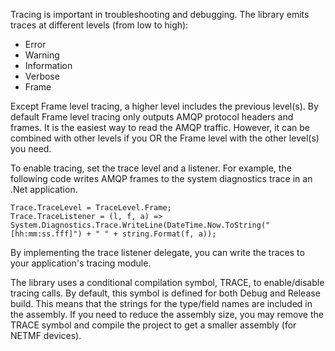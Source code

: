 Tracing is important in troubleshooting and debugging. The library emits traces at different levels (from low to high):
* Error 
* Warning 
* Information 
* Verbose 
* Frame

Except Frame level tracing, a higher level includes the previous level(s). By default Frame level tracing only outputs AMQP protocol headers and frames. It is the easiest way to read the AMQP traffic. However, it can be combined with other levels if you OR the Frame level with the other level(s) you need.

To enable tracing, set the trace level and a listener. For example, the following code writes AMQP frames to the system diagnostics trace in an .Net application.

```
Trace.TraceLevel = TraceLevel.Frame;
Trace.TraceListener = (l, f, a) => System.Diagnostics.Trace.WriteLine(DateTime.Now.ToString("[hh:mm:ss.fff]") + " " + string.Format(f, a));
```

By implementing the trace listener delegate, you can write the traces to your application's tracing module.

The library uses a conditional compilation symbol, TRACE, to enable/disable tracing calls. By default, this symbol is defined for both Debug and Release build. This means that the strings for the type/field names are included in the assembly. If you need to reduce the assembly size, you may remove the TRACE symbol and compile the project to get a smaller assembly (for NETMF devices).